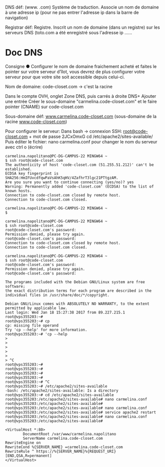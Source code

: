 DNS déf: (www.       .com)  Système de traduction. Associe un nom de domaine à une adresse ip (pour ne pas entrer l'adresse ip dans la barre de navigation)

Registrar déf: Registre. Inscrit un nom de domaine (dans un registre) sur les serveurs DNS (toto.com a été enregistré sous l'adresse ip ......
# Doc DNS

Consigne 
● Configurer le nom de domaine fraichement acheté et faites le pointer sur votre serveur
d’îlot, vous devrez de plus configurer votre serveur pour que votre site soit accessible
depuis celui-ci.

Nom de domaine: code-closet.com -> c'est la racine

Dans le compte OVH, onglet Zone DNS, puis carrés à droite DNS+ Ajouter une entrée
Créer le sous-domaine "carmelina.code-closet.com" et le faire pointer (CNAME) sur code-closet.com

Sous-domaine déf: www.carmelina.code-closet.com (sous-domaine de la racine www.code-closet.com)

 Pour configurer le serveur:
Dans bash -> connexion SSH: root@code-closet.com + mot de passe 2JCxOmxG
cd /etc/apache2/sites-available/
Puis éditer le fichier: nano carmelina.conf pour changer le nom du serveur avec ctrl o (écrire)

```
carmelina.napolitano@PC-DG-CAMPUS-22 MINGW64 ~
$ ssh root@code-closet.com
The authenticity of host 'code-closet.com (51.255.51.212)' can't be established.
ECDSA key fingerprint is SHA256:HmIFUvcdfqwPaVsAhK5qHV/4ZafhrT3lgc21PTtgzAM.
Are you sure you want to continue connecting (yes/no)? yes
Warning: Permanently added 'code-closet.com' (ECDSA) to the list of known hosts.
Connection to code-closet.com closed by remote host.
Connection to code-closet.com closed.

carmelina.napolitano@PC-DG-CAMPUS-22 MINGW64 ~
$

carmelina.napolitano@PC-DG-CAMPUS-22 MINGW64 ~
$ ssh root@code-closet.com
root@code-closet.com's password:
Permission denied, please try again.
root@code-closet.com's password:
Connection to code-closet.com closed by remote host.
Connection to code-closet.com closed.

carmelina.napolitano@PC-DG-CAMPUS-22 MINGW64 ~
$ ssh root@code-closet.com
root@code-closet.com's password:
Permission denied, please try again.
root@code-closet.com's password:

The programs included with the Debian GNU/Linux system are free software;
the exact distribution terms for each program are described in the
individual files in /usr/share/doc/*/copyright.

Debian GNU/Linux comes with ABSOLUTELY NO WARRANTY, to the extent
permitted by applicable law.
Last login: Wed Jan 18 15:27:38 2017 from 89.227.215.1
root@vps355203:~#
root@vps355203:~# cp
cp: missing file operand
Try 'cp --help' for more information.
root@vps355203:~# 'cp --help
>
>
>
>
>
> ^C
root@vps355203:~#
root@vps355203:~#
root@vps355203:~#
root@vps355203:~#
root@vps355203:~# ^C
root@vps355203:~# /etc/apache2/sites-available
-bash: /etc/apache2/sites-available: Is a directory
root@vps355203:~# cd /etc/apache2/sites-available
root@vps355203:/etc/apache2/sites-available# nano carmelina.conf
root@vps355203:/etc/apache2/sites-available#
root@vps355203:/etc/apache2/sites-available# nano carmelina.conf
root@vps355203:/etc/apache2/sites-available# service apache2 restart
root@vps355203:/etc/apache2/sites-available# nano carmelina.conf
root@vps355203:/etc/apache2/sites-available#

```




```
<VirtualHost *:80>
        DocumentRoot /var/www/carmelina.napolitano
        ServerName carmelina.code-closet.com
RewriteEngine on
RewriteCond %{SERVER_NAME} =carmelina.code-closet.com
RewriteRule ^ https://%{SERVER_NAME}%{REQUEST_URI} [END,QSA,R=permanent]
</VirtualHost>

```
